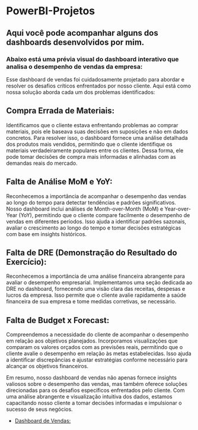 # PowerBI-Projetos

## Aqui você pode acompanhar alguns dos dashboards desenvolvidos por mim.

### Abaixo está uma prévia visual do dashboard interativo que analisa o desempenho de vendas da empresa:

Esse dashboard de vendas foi cuidadosamente projetado para abordar e resolver os desafios críticos enfrentados por nosso cliente. Aqui está como nossa solução aborda cada um dos problemas identificados:

## Compra Errada de Materiais:

Identificamos que o cliente estava enfrentando problemas ao comprar materiais, pois ele baseava suas decisões em suposições e não em dados concretos.
Para resolver isso, o dashboard fornece uma análise detalhada dos produtos mais vendidos, permitindo que o cliente identifique os materiais verdadeiramente populares entre os clientes. Dessa forma, ele pode tomar decisões de compra mais informadas e alinhadas com as demandas reais do mercado.

## Falta de Análise MoM e YoY:

Reconhecemos a importância de acompanhar o desempenho das vendas ao longo do tempo para detectar tendências e padrões significativos.
Nosso dashboard inclui análises de Month-over-Month (MoM) e Year-over-Year (YoY), permitindo que o cliente compare facilmente o desempenho de vendas em diferentes períodos. Isso ajuda a identificar padrões sazonais, avaliar o crescimento ao longo do tempo e tomar decisões estratégicas com base em insights históricos.

## Falta de DRE (Demonstração do Resultado do Exercício):

Reconhecemos a importância de uma análise financeira abrangente para avaliar o desempenho empresarial.
Implementamos uma seção dedicada ao DRE no dashboard, fornecendo uma visão clara das receitas, despesas e lucros da empresa. Isso permite que o cliente avalie rapidamente a saúde financeira de sua empresa e tome medidas corretivas, se necessário.

## Falta de Budget x Forecast:

Compreendemos a necessidade do cliente de acompanhar o desempenho em relação aos objetivos planejados.
Incorporamos visualizações que comparam os valores orçados com as previsões reais, permitindo que o cliente avalie o desempenho em relação às metas estabelecidas. Isso ajuda a identificar discrepâncias e ajustar estratégias conforme necessário para alcançar os objetivos financeiros.

Em resumo, nosso dashboard de vendas não apenas fornece insights valiosos sobre o desempenho das vendas, mas também oferece soluções direcionadas para os desafios específicos enfrentados pelo cliente. Com uma análise abrangente e visualização intuitiva dos dados, estamos capacitando nosso cliente a tomar decisões informadas e impulsionar o sucesso de seus negócios.

- [Dashboard de Vendas:](https://app.powerbi.com/reportEmbed?reportId=aa3774b3-a169-4545-9e37-f1a278dc20ad&autoAuth=true&ctid=2d2d531a-2b9f-4727-b685-753cb31db710)
